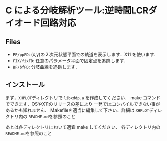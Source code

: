 # C による分岐解析ツール:逆時間LCRダイオード回路対応

## Files

* `PP/ppFD`:   (x,y)の２次元状態平面での軌道を表示します．X11 を使います．
* `FIX/fixFD`: 任意のパラメータ平面で固定点を追跡します．
* `BF/bfFD`:   分岐曲線を追跡します．

## インストール
まず，`XHPLOT`ディレクトリで `libxddp.a` を作成してください．
make コマンドでできます．OSやX11のリリースの差により
一発ではコンパイルできない事があるかも知れません．
Makefileを適当に編集して下さい．詳細は `XHPLOT`ディレクトリ内の
`README.md`を参照のこと

あとは各ディレクトリにおいて適宜 make してください．
各ディレクトリ内の`README.md`を参照のこと
